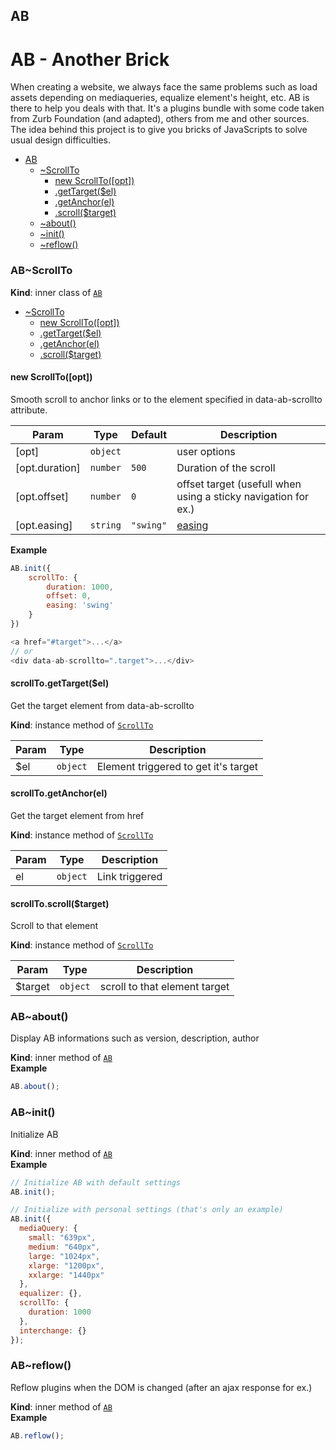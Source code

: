 <a name="module_AB"></a>
## AB
# AB - Another Brick
When creating a website, we always face the same problems such as load assets depending on mediaqueries, equalize element's height, etc. AB is there to help you deals with that.
It's a plugins bundle with some code taken from Zurb Foundation (and adapted), others from me and other sources.
The idea behind this project is to give you bricks of JavaScripts to solve usual design difficulties.


* [AB](#module_AB)
    * [~ScrollTo](#module_AB..ScrollTo)
        * [new ScrollTo([opt])](#new_module_AB..ScrollTo_new)
        * [.getTarget($el)](#module_AB..ScrollTo+getTarget)
        * [.getAnchor(el)](#module_AB..ScrollTo+getAnchor)
        * [.scroll($target)](#module_AB..ScrollTo+scroll)
    * [~about()](#module_AB..about)
    * [~init()](#module_AB..init)
    * [~reflow()](#module_AB..reflow)

<a name="module_AB..ScrollTo"></a>
### AB~ScrollTo
**Kind**: inner class of <code>[AB](#module_AB)</code>  

* [~ScrollTo](#module_AB..ScrollTo)
    * [new ScrollTo([opt])](#new_module_AB..ScrollTo_new)
    * [.getTarget($el)](#module_AB..ScrollTo+getTarget)
    * [.getAnchor(el)](#module_AB..ScrollTo+getAnchor)
    * [.scroll($target)](#module_AB..ScrollTo+scroll)

<a name="new_module_AB..ScrollTo_new"></a>
#### new ScrollTo([opt])
Smooth scroll to anchor links or to the element specified in data-ab-scrollto attribute.


| Param | Type | Default | Description |
| --- | --- | --- | --- |
| [opt] | <code>object</code> |  | user options |
| [opt.duration] | <code>number</code> | <code>500</code> | Duration of the scroll |
| [opt.offset] | <code>number</code> | <code>0</code> | offset target (usefull when using a sticky navigation for ex.) |
| [opt.easing] | <code>string</code> | <code>&quot;swing&quot;</code> | [easing](easing) |

**Example**  
```js
AB.init({
	scrollTo: {
		duration: 1000,
		offset: 0,
		easing: 'swing'
	}
})

<a href="#target">...</a>
// or
<div data-ab-scrollto=".target">...</div>
```
<a name="module_AB..ScrollTo+getTarget"></a>
#### scrollTo.getTarget($el)
Get the target element from data-ab-scrollto

**Kind**: instance method of <code>[ScrollTo](#module_AB..ScrollTo)</code>  

| Param | Type | Description |
| --- | --- | --- |
| $el | <code>object</code> | Element triggered to get it's target |

<a name="module_AB..ScrollTo+getAnchor"></a>
#### scrollTo.getAnchor(el)
Get the target element from href

**Kind**: instance method of <code>[ScrollTo](#module_AB..ScrollTo)</code>  

| Param | Type | Description |
| --- | --- | --- |
| el | <code>object</code> | Link triggered |

<a name="module_AB..ScrollTo+scroll"></a>
#### scrollTo.scroll($target)
Scroll to that element

**Kind**: instance method of <code>[ScrollTo](#module_AB..ScrollTo)</code>  

| Param | Type | Description |
| --- | --- | --- |
| $target | <code>object</code> | scroll to that element target |

<a name="module_AB..about"></a>
### AB~about()
Display AB informations such as version, description, author

**Kind**: inner method of <code>[AB](#module_AB)</code>  
**Example**  
```js
AB.about();
```
<a name="module_AB..init"></a>
### AB~init()
Initialize AB

**Kind**: inner method of <code>[AB](#module_AB)</code>  
**Example**  
```js
// Initialize AB with default settings
AB.init();

// Initialize with personal settings (that's only an example)
AB.init({
  mediaQuery: {
    small: "639px",
    medium: "640px",
    large: "1024px",
    xlarge: "1200px",
    xxlarge: "1440px"
  },
  equalizer: {},
  scrollTo: {
    duration: 1000
  },
  interchange: {}
});
```
<a name="module_AB..reflow"></a>
### AB~reflow()
Reflow plugins when the DOM is changed (after an ajax response for ex.)

**Kind**: inner method of <code>[AB](#module_AB)</code>  
**Example**  
```js
AB.reflow();
```
